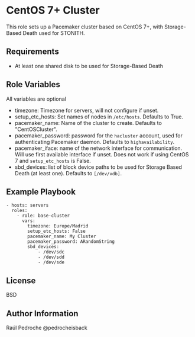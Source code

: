 CentOS 7+ Cluster
=================

This role sets up a Pacemaker cluster based on CentOS 7+, with Storage-Based Death used
for STONITH.

Requirements
------------

* At least one shared disk to be used for Storage-Based Death

Role Variables
--------------
All variables are optional

* timezone: Timezone for servers, will not configure if unset.
* setup_etc_hosts: Set names of nodes in `/etc/hosts`. Defaults to
  True.
* pacemaker_name: Name of the cluster to create. Defaults to
  "CentOSCluster".
* pacemaker_password: password for the `hacluster` account, used for
  authenticating Pacemaker daemon. Defaults to `highavailability`.
* pacemaker_iface: name of the network interface for communication.
  Will use first available interface if unset. Does not work if using
  CentOS 7 and `setup_etc_hosts` is False.
* sbd_devices: list of block device paths to be used for Storage Based
  Death (at least one). Defaults to `[/dev/vdb]`.

Example Playbook
----------------

    - hosts: servers
      roles:
        - role: base-cluster
          vars:
            timezone: Europe/Madrid
            setup_etc_hosts: False
            pacemaker_name: My Cluster
            pacemaker_password: ARandomString
            sbd_devices:
                - /dev/sdc
                - /dev/sdd
                - /dev/sde


License
-------

BSD

Author Information
------------------

Raúl Pedroche @pedrocheisback